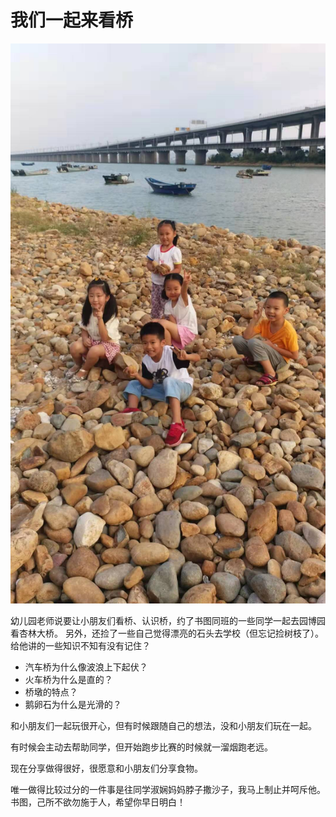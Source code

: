 <!---
markmeta_author: wongoo
markmeta_date: 2019-09-22
markmeta_title: 我们一起来看桥
markmeta_categories: 记录
markmeta_tags: 书图,幼儿园
-->

# 我们一起来看桥

![](static/20190922-see-bridge-with-classmates.jpeg)

幼儿园老师说要让小朋友们看桥、认识桥，约了书图同班的一些同学一起去园博园看杏林大桥。
另外，还捡了一些自己觉得漂亮的石头去学校（但忘记捡树枝了）。
给他讲的一些知识不知有没有记住？
- 汽车桥为什么像波浪上下起伏？
- 火车桥为什么是直的？
- 桥墩的特点？
- 鹅卵石为什么是光滑的？

和小朋友们一起玩很开心，但有时候跟随自己的想法，没和小朋友们玩在一起。

有时候会主动去帮助同学，但开始跑步比赛的时候就一溜烟跑老远。

现在分享做得很好，很愿意和小朋友们分享食物。

唯一做得比较过分的一件事是往同学淑娴妈妈脖子撒沙子，我马上制止并呵斥他。
书图，己所不欲勿施于人，希望你早日明白！


